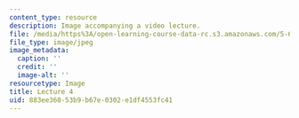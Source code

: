 ```yaml
---
content_type: resource
description: Image accompanying a video lecture.
file: /media/https%3A/open-learning-course-data-rc.s3.amazonaws.com/5-60-thermodynamics-kinetics-spring-2008/883ee36053b9b67e0302e1df4553fc41_lec04_th.jpg
file_type: image/jpeg
image_metadata:
  caption: ''
  credit: ''
  image-alt: ''
resourcetype: Image
title: Lecture 4
uid: 883ee360-53b9-b67e-0302-e1df4553fc41
---
```

